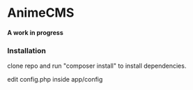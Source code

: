 # AnimeCMS

#### A work in progress

### Installation
clone repo and run "composer install" to install dependencies.

edit config.php inside app/config